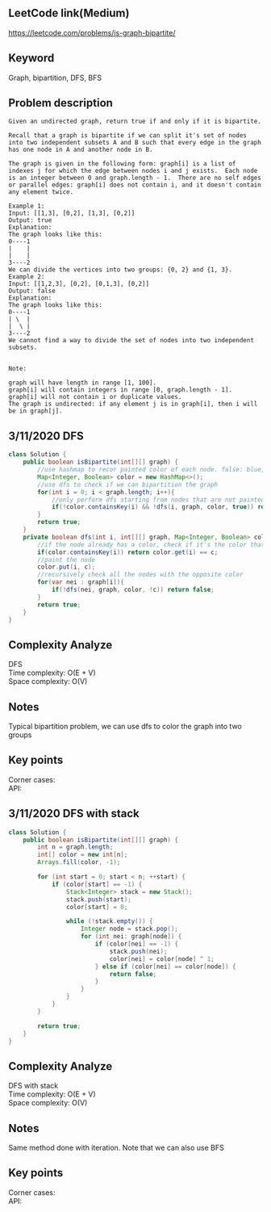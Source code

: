 ## LeetCode link(Medium)
https://leetcode.com/problems/is-graph-bipartite/

## Keyword
Graph, bipartition, DFS, BFS

## Problem description
```
Given an undirected graph, return true if and only if it is bipartite.

Recall that a graph is bipartite if we can split it's set of nodes into two independent subsets A and B such that every edge in the graph has one node in A and another node in B.

The graph is given in the following form: graph[i] is a list of indexes j for which the edge between nodes i and j exists.  Each node is an integer between 0 and graph.length - 1.  There are no self edges or parallel edges: graph[i] does not contain i, and it doesn't contain any element twice.

Example 1:
Input: [[1,3], [0,2], [1,3], [0,2]]
Output: true
Explanation: 
The graph looks like this:
0----1
|    |
|    |
3----2
We can divide the vertices into two groups: {0, 2} and {1, 3}.
Example 2:
Input: [[1,2,3], [0,2], [0,1,3], [0,2]]
Output: false
Explanation: 
The graph looks like this:
0----1
| \  |
|  \ |
3----2
We cannot find a way to divide the set of nodes into two independent subsets.
 

Note:

graph will have length in range [1, 100].
graph[i] will contain integers in range [0, graph.length - 1].
graph[i] will not contain i or duplicate values.
The graph is undirected: if any element j is in graph[i], then i will be in graph[j].
```


## 3/11/2020 DFS

```java
class Solution {
    public boolean isBipartite(int[][] graph) {
        //use hashmap to recor painted color of each node. false: blue, true: red
        Map<Integer, Boolean> color = new HashMap<>();
        //use dfs to check if we can bipartition the graph
        for(int i = 0; i < graph.length; i++){
            //only perform dfs starting from nodes that are not painted
            if(!color.containsKey(i) && !dfs(i, graph, color, true)) return false;
        }
        return true;
    }
    private boolean dfs(int i, int[][] graph, Map<Integer, Boolean> color, boolean c){
        //if the node already has a color, check if it's the color that we want to paint it
        if(color.containsKey(i)) return color.get(i) == c;
        //paint the node
        color.put(i, c);
        //recursively check all the nodes with the opposite color
        for(var nei : graph[i]){
            if(!dfs(nei, graph, color, !c)) return false;
        }
        return true;
    }
}
```

## Complexity Analyze
DFS\
Time complexity: O(E + V)\
Space complexity: O(V)

## Notes
Typical bipartition problem, we can use dfs to color the graph into two groups

## Key points
Corner cases: \
API: 

## 3/11/2020 DFS with stack

```java
class Solution {
    public boolean isBipartite(int[][] graph) {
        int n = graph.length;
        int[] color = new int[n];
        Arrays.fill(color, -1);

        for (int start = 0; start < n; ++start) {
            if (color[start] == -1) {
                Stack<Integer> stack = new Stack();
                stack.push(start);
                color[start] = 0;

                while (!stack.empty()) {
                    Integer node = stack.pop();
                    for (int nei: graph[node]) {
                        if (color[nei] == -1) {
                            stack.push(nei);
                            color[nei] = color[node] ^ 1;
                        } else if (color[nei] == color[node]) {
                            return false;
                        }
                    }
                }
            }
        }

        return true;
    }
}
```

## Complexity Analyze
DFS with stack\
Time complexity: O(E + V)\
Space complexity: O(V)

## Notes
Same method done with iteration. Note that we can also use BFS

## Key points
Corner cases: \
API: 